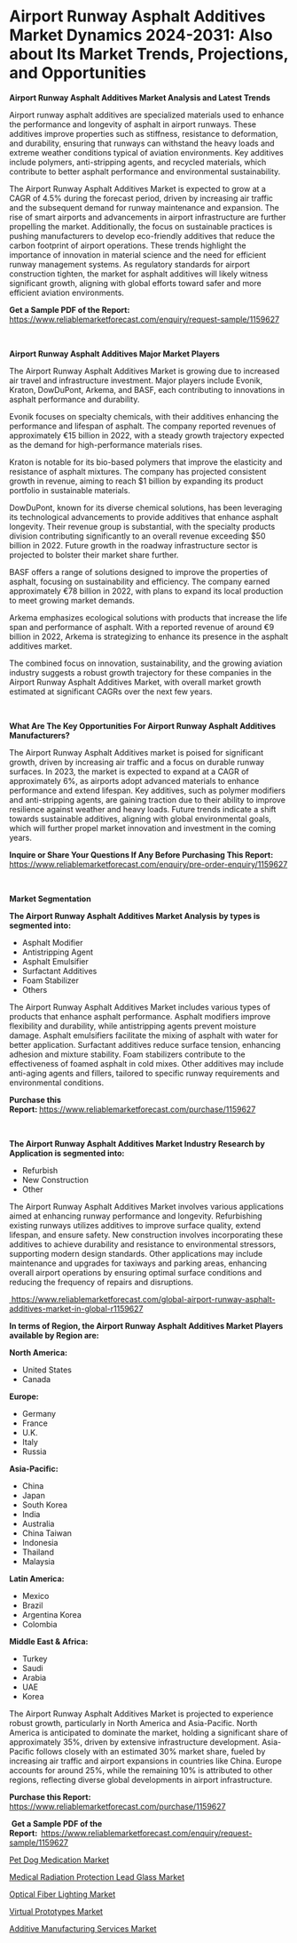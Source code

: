 <p><h1>Airport Runway Asphalt Additives Market Dynamics 2024-2031: Also about Its Market Trends, Projections, and Opportunities</h1></p><p><strong>Airport Runway Asphalt Additives Market Analysis and Latest Trends</strong></p>
<p><p>Airport runway asphalt additives are specialized materials used to enhance the performance and longevity of asphalt in airport runways. These additives improve properties such as stiffness, resistance to deformation, and durability, ensuring that runways can withstand the heavy loads and extreme weather conditions typical of aviation environments. Key additives include polymers, anti-stripping agents, and recycled materials, which contribute to better asphalt performance and environmental sustainability.</p><p>The Airport Runway Asphalt Additives Market is expected to grow at a CAGR of 4.5% during the forecast period, driven by increasing air traffic and the subsequent demand for runway maintenance and expansion. The rise of smart airports and advancements in airport infrastructure are further propelling the market. Additionally, the focus on sustainable practices is pushing manufacturers to develop eco-friendly additives that reduce the carbon footprint of airport operations. These trends highlight the importance of innovation in material science and the need for efficient runway management systems. As regulatory standards for airport construction tighten, the market for asphalt additives will likely witness significant growth, aligning with global efforts toward safer and more efficient aviation environments.</p></p>
<p><strong>Get a Sample PDF of the Report:&nbsp;</strong> <a href="https://www.reliablemarketforecast.com/enquiry/request-sample/1159627?utm_campaign=1108&utm_medium=2&utm_source=Github&utm_content=ia&utm_term=05122024&utm_id=airport-runway-asphalt-additives">https://www.reliablemarketforecast.com/enquiry/request-sample/1159627</a></p>
<p>&nbsp;</p>
<p><strong>Airport Runway Asphalt Additives Major Market Players</strong></p>
<p><p>The Airport Runway Asphalt Additives Market is growing due to increased air travel and infrastructure investment. Major players include Evonik, Kraton, DowDuPont, Arkema, and BASF, each contributing to innovations in asphalt performance and durability.</p><p>Evonik focuses on specialty chemicals, with their additives enhancing the performance and lifespan of asphalt. The company reported revenues of approximately €15 billion in 2022, with a steady growth trajectory expected as the demand for high-performance materials rises.</p><p>Kraton is notable for its bio-based polymers that improve the elasticity and resistance of asphalt mixtures. The company has projected consistent growth in revenue, aiming to reach $1 billion by expanding its product portfolio in sustainable materials.</p><p>DowDuPont, known for its diverse chemical solutions, has been leveraging its technological advancements to provide additives that enhance asphalt longevity. Their revenue group is substantial, with the specialty products division contributing significantly to an overall revenue exceeding $50 billion in 2022. Future growth in the roadway infrastructure sector is projected to bolster their market share further.</p><p>BASF offers a range of solutions designed to improve the properties of asphalt, focusing on sustainability and efficiency. The company earned approximately €78 billion in 2022, with plans to expand its local production to meet growing market demands.</p><p>Arkema emphasizes ecological solutions with products that increase the life span and performance of asphalt. With a reported revenue of around €9 billion in 2022, Arkema is strategizing to enhance its presence in the asphalt additives market.</p><p>The combined focus on innovation, sustainability, and the growing aviation industry suggests a robust growth trajectory for these companies in the Airport Runway Asphalt Additives Market, with overall market growth estimated at significant CAGRs over the next few years.</p></p>
<p>&nbsp;</p>
<p><strong>What Are The Key Opportunities For Airport Runway Asphalt Additives Manufacturers?</strong></p>
<p><p>The Airport Runway Asphalt Additives market is poised for significant growth, driven by increasing air traffic and a focus on durable runway surfaces. In 2023, the market is expected to expand at a CAGR of approximately 6%, as airports adopt advanced materials to enhance performance and extend lifespan. Key additives, such as polymer modifiers and anti-stripping agents, are gaining traction due to their ability to improve resilience against weather and heavy loads. Future trends indicate a shift towards sustainable additives, aligning with global environmental goals, which will further propel market innovation and investment in the coming years.</p></p>
<p><strong>Inquire or Share Your Questions If Any Before Purchasing This Report:</strong> <a href="https://www.reliablemarketforecast.com/enquiry/pre-order-enquiry/1159627?utm_campaign=1108&utm_medium=2&utm_source=Github&utm_content=ia&utm_term=05122024&utm_id=airport-runway-asphalt-additives">https://www.reliablemarketforecast.com/enquiry/pre-order-enquiry/1159627</a></p>
<p>&nbsp;</p>
<p><strong>Market Segmentation</strong></p>
<p><strong>The Airport Runway Asphalt Additives Market Analysis by types is segmented into:</strong></p>
<p><ul><li>Asphalt Modifier</li><li>Antistripping Agent</li><li>Asphalt Emulsifier</li><li>Surfactant Additives</li><li>Foam Stabilizer</li><li>Others</li></ul></p>
<p><p>The Airport Runway Asphalt Additives Market includes various types of products that enhance asphalt performance. Asphalt modifiers improve flexibility and durability, while antistripping agents prevent moisture damage. Asphalt emulsifiers facilitate the mixing of asphalt with water for better application. Surfactant additives reduce surface tension, enhancing adhesion and mixture stability. Foam stabilizers contribute to the effectiveness of foamed asphalt in cold mixes. Other additives may include anti-aging agents and fillers, tailored to specific runway requirements and environmental conditions.</p></p>
<p><strong>Purchase this Report:&nbsp;</strong><a href="https://www.reliablemarketforecast.com/purchase/1159627?utm_campaign=1108&utm_medium=2&utm_source=Github&utm_content=ia&utm_term=05122024&utm_id=airport-runway-asphalt-additives">https://www.reliablemarketforecast.com/purchase/1159627</a></p>
<p>&nbsp;</p>
<p><strong>The Airport Runway Asphalt Additives Market Industry Research by Application is segmented into:</strong></p>
<p><ul><li>Refurbish</li><li>New Construction</li><li>Other</li></ul></p>
<p><p>The Airport Runway Asphalt Additives Market involves various applications aimed at enhancing runway performance and longevity. Refurbishing existing runways utilizes additives to improve surface quality, extend lifespan, and ensure safety. New construction involves incorporating these additives to achieve durability and resistance to environmental stressors, supporting modern design standards. Other applications may include maintenance and upgrades for taxiways and parking areas, enhancing overall airport operations by ensuring optimal surface conditions and reducing the frequency of repairs and disruptions.</p></p>
<p><a href="https://www.reliablemarketforecast.com/global-airport-runway-asphalt-additives-market-in-global-r1159627?utm_campaign=1108&utm_medium=2&utm_source=Github&utm_content=ia&utm_term=05122024&utm_id=airport-runway-asphalt-additives">&nbsp;https://www.reliablemarketforecast.com/global-airport-runway-asphalt-additives-market-in-global-r1159627</a></p>
<p><strong>In terms of Region, the Airport Runway Asphalt Additives Market Players available by Region are:</strong></p>
<p>
    <p> <strong> North America: </strong>
        <ul>
            <li>United States</li>
            <li>Canada</li>
        </ul>
        </p> 
    <p> <strong> Europe: </strong>
        <ul>
            <li>Germany</li>
            <li>France</li>
            <li>U.K.</li>
            <li>Italy</li>
            <li>Russia</li>
        </ul>
        </p> 
    <p> <strong> Asia-Pacific: </strong>
        <ul>
            <li>China</li>
            <li>Japan</li>
            <li>South Korea</li>
            <li>India</li>
            <li>Australia</li>
            <li>China Taiwan</li>
            <li>Indonesia</li>
            <li>Thailand</li>
            <li>Malaysia</li>
        </ul>
        </p> 
    <p> <strong> Latin America: </strong>
        <ul>
            <li>Mexico</li>
            <li>Brazil</li>
            <li>Argentina Korea</li>
            <li>Colombia</li>
        </ul>
        </p> 
    <p> <strong> Middle East & Africa: </strong>
        <ul>
            <li>Turkey</li>
            <li>Saudi</li>
            <li>Arabia</li>
            <li>UAE</li>
            <li>Korea</li>
        </ul>
    </p>
    </p>
<p><p>The Airport Runway Asphalt Additives Market is projected to experience robust growth, particularly in North America and Asia-Pacific. North America is anticipated to dominate the market, holding a significant share of approximately 35%, driven by extensive infrastructure development. Asia-Pacific follows closely with an estimated 30% market share, fueled by increasing air traffic and airport expansions in countries like China. Europe accounts for around 25%, while the remaining 10% is attributed to other regions, reflecting diverse global developments in airport infrastructure.</p></p>
<p><strong>Purchase this Report: </strong><a href="https://www.reliablemarketforecast.com/purchase/1159627?utm_campaign=1108&utm_medium=2&utm_source=Github&utm_content=ia&utm_term=05122024&utm_id=airport-runway-asphalt-additives">https://www.reliablemarketforecast.com/purchase/1159627</a></p>
<p>&nbsp;<strong>Get a Sample PDF of the Report:&nbsp;&nbsp;</strong><a href="https://www.reliablemarketforecast.com/enquiry/request-sample/1159627?utm_campaign=1108&utm_medium=2&utm_source=Github&utm_content=ia&utm_term=05122024&utm_id=airport-runway-asphalt-additives">https://www.reliablemarketforecast.com/enquiry/request-sample/1159627</a></p>
<p><strong></strong></p>
<p><p><a href="https://issuu.com/reportprime-2/docs/pet-dog-medication-market-size-2030.pptx?utm_campaign=1108&utm_medium=2&utm_source=Github&utm_content=ia&utm_term=05122024&utm_id=airport-runway-asphalt-additives">Pet Dog Medication Market</a></p><p><a href="https://issuu.com/reportprime-2/docs/medical-radiation-protection-lead-glass-market-siz?utm_campaign=1108&utm_medium=2&utm_source=Github&utm_content=ia&utm_term=05122024&utm_id=airport-runway-asphalt-additives">Medical Radiation Protection Lead Glass Market</a></p><p><a href="https://www.linkedin.com/pulse/tracking-emerging-trends-optical-fiber-lighting-market-projected-hdu4e?utm_campaign=1108&utm_medium=2&utm_source=Github&utm_content=ia&utm_term=05122024&utm_id=airport-runway-asphalt-additives">Optical Fiber Lighting Market</a></p><p><a href="https://www.linkedin.com/pulse/global-study-virtual-prototypes-market-from-2024-2031-mean-swoqe?utm_campaign=1108&utm_medium=2&utm_source=Github&utm_content=ia&utm_term=05122024&utm_id=airport-runway-asphalt-additives">Virtual Prototypes Market</a></p><p><a href="https://www.linkedin.com/pulse/growth-insights-additive-manufacturing-services-market-m1fce?utm_campaign=1108&utm_medium=2&utm_source=Github&utm_content=ia&utm_term=05122024&utm_id=airport-runway-asphalt-additives">Additive Manufacturing Services Market</a></p></p>